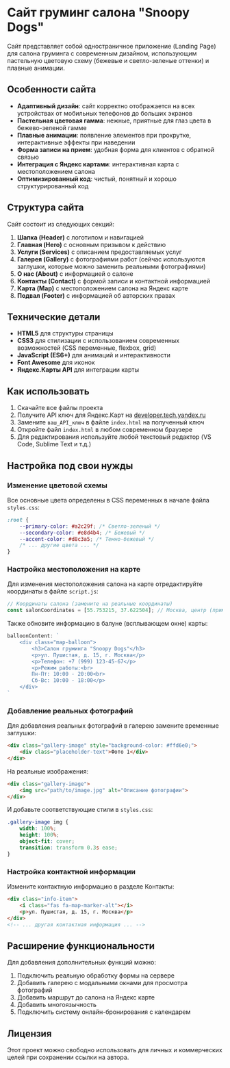# Сайт груминг салона "Snoopy Dogs"

Сайт представляет собой одностраничное приложение (Landing Page) для салона груминга с современным дизайном, использующим пастельную цветовую схему (бежевые и светло-зеленые оттенки) и плавные анимации.

## Особенности сайта

- **Адаптивный дизайн**: сайт корректно отображается на всех устройствах от мобильных телефонов до больших экранов
- **Пастельная цветовая гамма**: нежные, приятные для глаз цвета в бежево-зеленой гамме
- **Плавные анимации**: появление элементов при прокрутке, интерактивные эффекты при наведении
- **Форма записи на прием**: удобная форма для клиентов с обратной связью
- **Интеграция с Яндекс картами**: интерактивная карта с местоположением салона
- **Оптимизированный код**: чистый, понятный и хорошо структурированный код

## Структура сайта

Сайт состоит из следующих секций:
1. **Шапка (Header)** с логотипом и навигацией
2. **Главная (Hero)** с основным призывом к действию
3. **Услуги (Services)** с описанием предоставляемых услуг
4. **Галерея (Gallery)** с фотографиями работ (сейчас используются заглушки, которые можно заменить реальными фотографиями)
5. **О нас (About)** с информацией о салоне
6. **Контакты (Contact)** с формой записи и контактной информацией
7. **Карта (Map)** с местоположением салона на Яндекс карте
8. **Подвал (Footer)** с информацией об авторских правах

## Технические детали

- **HTML5** для структуры страницы
- **CSS3** для стилизации с использованием современных возможностей (CSS переменные, flexbox, grid)
- **JavaScript (ES6+)** для анимаций и интерактивности
- **Font Awesome** для иконок
- **Яндекс.Карты API** для интеграции карты

## Как использовать

1. Скачайте все файлы проекта
2. Получите API ключ для Яндекс.Карт на [developer.tech.yandex.ru](https://developer.tech.yandex.ru/)
3. Замените `ваш_API_ключ` в файле `index.html` на полученный ключ
4. Откройте файл `index.html` в любом современном браузере
5. Для редактирования используйте любой текстовый редактор (VS Code, Sublime Text и т.д.)

## Настройка под свои нужды

### Изменение цветовой схемы

Все основные цвета определены в CSS переменных в начале файла `styles.css`:

```css
:root {
    --primary-color: #a2c29f; /* Светло-зеленый */
    --secondary-color: #e8d4b4; /* Бежевый */
    --accent-color: #d8c3a5; /* Темно-бежевый */
    /* ... другие цвета ... */
}
```

### Настройка местоположения на карте

Для изменения местоположения салона на карте отредактируйте координаты в файле `script.js`:

```javascript
// Координаты салона (замените на реальные координаты)
const salonCoordinates = [55.753215, 37.622504]; // Москва, центр (пример)
```

Также обновите информацию в балуне (всплывающем окне) карты:

```javascript
balloonContent: `
    <div class="map-balloon">
        <h3>Салон груминга "Snoopy Dogs"</h3>
        <p>ул. Пушистая, д. 15, г. Москва</p>
        <p>Телефон: +7 (999) 123-45-67</p>
        <p>Режим работы:<br>
        Пн-Пт: 10:00 - 20:00<br>
        Сб-Вс: 10:00 - 18:00</p>
    </div>
`
```

### Добавление реальных фотографий

Для добавления реальных фотографий в галерею замените временные заглушки:

```html
<div class="gallery-image" style="background-color: #ffd6e0;">
    <div class="placeholder-text">Фото 1</div>
</div>
```

На реальные изображения:

```html
<div class="gallery-image">
    <img src="path/to/image.jpg" alt="Описание фотографии">
</div>
```

И добавьте соответствующие стили в `styles.css`:

```css
.gallery-image img {
    width: 100%;
    height: 100%;
    object-fit: cover;
    transition: transform 0.3s ease;
}
```

### Настройка контактной информации

Измените контактную информацию в разделе Контакты:

```html
<div class="info-item">
    <i class="fas fa-map-marker-alt"></i>
    <p>ул. Пушистая, д. 15, г. Москва</p>
</div>
<!-- ... другая контактная информация ... -->
```

## Расширение функциональности

Для добавления дополнительных функций можно:

1. Подключить реальную обработку формы на сервере
2. Добавить галерею с модальными окнами для просмотра фотографий
3. Добавить маршрут до салона на Яндекс карте
4. Добавить многоязычность
5. Подключить систему онлайн-бронирования с календарем

## Лицензия

Этот проект можно свободно использовать для личных и коммерческих целей при сохранении ссылки на автора. 